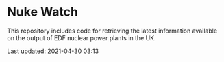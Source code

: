 # Nuke Watch

This repository includes code for retrieving the latest information available on the output of EDF nuclear power plants in the UK.

Last updated: 2021-04-30 03:13